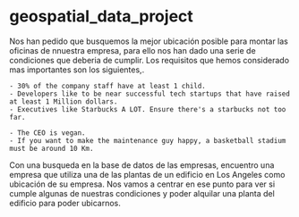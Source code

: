 # geospatial_data_project


Nos han pedido que busquemos la mejor ubicación posible para montar las oficinas de nnuestra empresa, para ello nos han dado una serie de condiciones que deberia de cumplir.
Los requisitos que hemos considerado mas importantes son los siguientes,.
    
    
    - 30% of the company staff have at least 1 child.
    - Developers like to be near successful tech startups that have raised at least 1 Million dollars.
    - Executives like Starbucks A LOT. Ensure there's a starbucks not too far.
    
    - The CEO is vegan.
    - If you want to make the maintenance guy happy, a basketball stadium must be around 10 Km.

Con una busqueda en la base de datos de las empresas, encuentro una empresa que utiliza una de las plantas de un edificio en Los Angeles como ubicación de su empresa. Nos vamos a centrar en ese punto para ver si cumple algunas de nuestras condiciones y poder alquilar una planta del edificio para poder ubicarnos.



